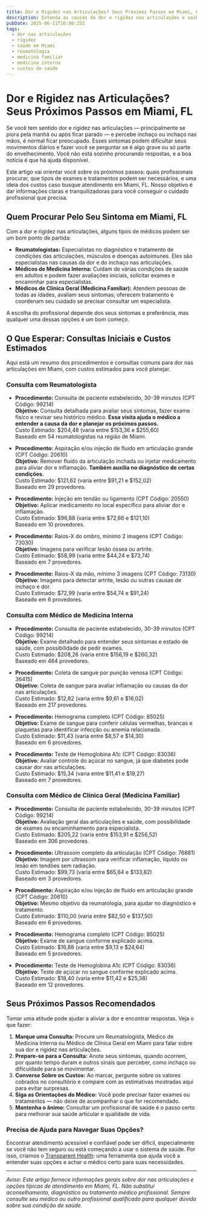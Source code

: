 ```yaml
---
title: Dor e Rigidez nas Articulações? Seus Próximos Passos em Miami, FL  
description: Entenda as causas da dor e rigidez nas articulações e saiba a quem procurar, os custos esperados e como iniciar o tratamento em Miami, FL.  
pubDate: 2025-06-11T16:08:25Z  
tags:  
  - dor nas articulações  
  - rigidez  
  - saúde em Miami  
  - reumatologia  
  - medicina familiar  
  - medicina interna  
  - custos de saúde  
---
```


# Dor e Rigidez nas Articulações? Seus Próximos Passos em Miami, FL

Se você tem sentido dor e rigidez nas articulações — principalmente se piora pela manhã ou após ficar parado — e percebe inchaço ou inchaço nas mãos, é normal ficar preocupado. Esses sintomas podem dificultar seus movimentos diários e fazer você se perguntar se é algo grave ou só parte do envelhecimento. Você não está sozinho procurando respostas, e a boa notícia é que há ajuda disponível.

Este artigo vai orientar você sobre os próximos passos: quais profissionais procurar, que tipos de exames e tratamentos podem ser necessários, e uma ideia dos custos caso busque atendimento em Miami, FL. Nosso objetivo é dar informações claras e tranquilizadoras para você conseguir o cuidado profissional que precisa.

## Quem Procurar Pelo Seu Sintoma em Miami, FL

Com a dor e rigidez nas articulações, alguns tipos de médicos podem ser um bom ponto de partida:

- **Reumatologistas:** Especialistas no diagnóstico e tratamento de condições das articulações, músculos e doenças autoimunes. Eles são especialistas nas causas da dor e do inchaço nas articulações.  
- **Médicos de Medicina Interna:** Cuidam de várias condições de saúde em adultos e podem fazer avaliações iniciais, solicitar exames e encaminhar para especialistas.  
- **Médicos de Clínica Geral (Medicina Familiar):** Atendem pessoas de todas as idades, avaliam seus sintomas, oferecem tratamento e coordenam seu cuidado se precisar consultar um especialista.

A escolha do profissional depende dos seus sintomas e preferência, mas qualquer uma dessas opções é um bom começo.

## O Que Esperar: Consultas Iniciais e Custos Estimados

Aqui está um resumo dos procedimentos e consultas comuns para dor nas articulações em Miami, com custos estimados para você planejar.

### Consulta com Reumatologista

- **Procedimento:** Consulta de paciente estabelecido, 30-39 minutos (CPT Código: 99214)  
  **Objetivo:** Consulta detalhada para avaliar seus sintomas, fazer exame físico e revisar seu histórico médico. **Essa visita ajuda o médico a entender a causa da dor e planejar os próximos passos.**  
  Custo Estimado: $204,48 (varia entre $153,36 e $255,60)  
  Baseado em 54 reumatologistas na região de Miami.

- **Procedimento:** Aspiração e/ou injeção de fluido em articulação grande (CPT Código: 20610)  
  **Objetivo:** Remover fluido da articulação inchada ou injetar medicamento para aliviar dor e inflamação. **Também auxilia no diagnóstico de certas condições.**  
  Custo Estimado: $121,62 (varia entre $91,21 e $152,02)  
  Baseado em 29 provedores.

- **Procedimento:** Injeção em tendão ou ligamento (CPT Código: 20550)  
  **Objetivo:** Aplicar medicamento no local específico para aliviar dor e inflamação.  
  Custo Estimado: $96,88 (varia entre $72,66 e $121,10)  
  Baseado em 10 provedores.

- **Procedimento:** Raios-X do ombro, mínimo 2 imagens (CPT Código: 73030)  
  **Objetivo:** Imagens para verificar lesão óssea ou artrite.  
  Custo Estimado: $58,99 (varia entre $44,24 e $73,74)  
  Baseado em 7 provedores.

- **Procedimento:** Raios-X da mão, mínimo 3 imagens (CPT Código: 73130)  
  **Objetivo:** Imagens para detectar artrite, lesão ou outras causas de inchaço e dor.  
  Custo Estimado: $72,99 (varia entre $54,74 e $91,24)  
  Baseado em 6 provedores.

### Consulta com Médico de Medicina Interna

- **Procedimento:** Consulta de paciente estabelecido, 30-39 minutos (CPT Código: 99214)  
  **Objetivo:** Exame detalhado para entender seus sintomas e estado de saúde, com possibilidade de pedir exames.  
  Custo Estimado: $208,26 (varia entre $156,19 e $260,32)  
  Baseado em 464 provedores.

- **Procedimento:** Coleta de sangue por punção venosa (CPT Código: 36415)  
  **Objetivo:** Coleta de sangue para avaliar inflamação ou causas da dor nas articulações.  
  Custo Estimado: $12,82 (varia entre $9,61 e $16,02)  
  Baseado em 217 provedores.

- **Procedimento:** Hemograma completo (CPT Código: 85025)  
  **Objetivo:** Exame de sangue para conferir células vermelhas, brancas e plaquetas para identificar infecção ou anemia relacionada.  
  Custo Estimado: $11,43 (varia entre $8,57 e $14,30)  
  Baseado em 6 provedores.

- **Procedimento:** Teste de Hemoglobina A1c (CPT Código: 83036)  
  **Objetivo:** Avaliar controle do açúcar no sangue, já que diabetes pode causar dor nas articulações.  
  Custo Estimado: $15,34 (varia entre $11,41 e $19,27)  
  Baseado em 7 provedores.

### Consulta com Médico de Clínica Geral (Medicina Familiar)

- **Procedimento:** Consulta de paciente estabelecido, 30-39 minutos (CPT Código: 99214)  
  **Objetivo:** Avaliação geral das articulações e saúde, com possibilidade de exames ou encaminhamento para especialista.  
  Custo Estimado: $205,22 (varia entre $153,91 e $256,52)  
  Baseado em 306 provedores.

- **Procedimento:** Ultrassom completo da articulação (CPT Código: 76881)  
  **Objetivo:** Imagem por ultrassom para verificar inflamação, líquido ou lesão em tendões sem radiação.  
  Custo Estimado: $99,73 (varia entre $65,64 e $133,82)  
  Baseado em 3 provedores.

- **Procedimento:** Aspiração e/ou injeção de fluido em articulação grande (CPT Código: 20610)  
  **Objetivo:** Mesmo objetivo da reumatologia, para ajudar no diagnóstico e tratamento.  
  Custo Estimado: $110,00 (varia entre $82,50 e $137,50)  
  Baseado em 6 provedores.

- **Procedimento:** Hemograma completo (CPT Código: 85025)  
  **Objetivo:** Exame de sangue conforme explicado acima.  
  Custo Estimado: $16,88 (varia entre $9,13 e $24,64)  
  Baseado em 5 provedores.

- **Procedimento:** Teste de Hemoglobina A1c (CPT Código: 83036)  
  **Objetivo:** Teste de açúcar no sangue conforme explicado acima.  
  Custo Estimado: $18,40 (varia entre $11,42 e $25,38)  
  Baseado em 12 provedores.

## Seus Próximos Passos Recomendados

Tomar uma atitude pode ajudar a aliviar a dor e encontrar respostas. Veja o que fazer:

1. **Marque uma Consulta:** Procure um Reumatologista, Médico de Medicina Interna ou Médico de Clínica Geral em Miami para falar sobre sua dor e rigidez nas articulações.  
2. **Prepare-se para a Consulta:** Anote seus sintomas, quando ocorrem, por quanto tempo duram e outros sinais que perceber, como inchaço ou dificuldade para se movimentar.  
3. **Converse Sobre os Custos:** Ao marcar, pergunte sobre os valores cobrados no consultório e compare com as estimativas mostradas aqui para evitar surpresas.  
4. **Siga as Orientações do Médico:** Você pode precisar fazer exames ou tratamentos — não deixe de acompanhar o que for recomendado.  
5. **Mantenha o ânimo:** Consultar um profissional de saúde é o passo certo para melhorar sua saúde articular e qualidade de vida.

### Precisa de Ajuda para Navegar Suas Opções?

Encontrar atendimento acessível e confiável pode ser difícil, especialmente se você não tem seguro ou está começando a usar o sistema de saúde. Por isso, criamos o [Transparent Health](https://transparenthealth.ai): uma ferramenta que ajuda você a entender suas opções e achar o médico certo para suas necessidades.

---

*Aviso: Este artigo fornece informações gerais sobre dor nas articulações e opções típicas de atendimento em Miami, FL. Não substitui aconselhamento, diagnóstico ou tratamento médico profissional. Sempre consulte seu médico ou outro profissional qualificado para qualquer dúvida sobre sua condição de saúde.*